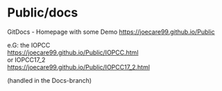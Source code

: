 # Public/docs
GitDocs - Homepage with some Demo https://joecare99.github.io/Public

e.G: the IOPCC<br/>
https://joecare99.github.io/Public/IOPCC.html<br/>
or IOPCC17_2<br/>
https://joecare99.github.io/Public/IOPCC17_2.html<br/>

(handled in the Docs-branch)